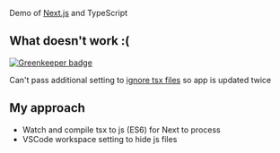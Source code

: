 Demo of [Next.js](https://github.com/zeit/next.js) and TypeScript

## What doesn't work :(

[![Greenkeeper badge](https://badges.greenkeeper.io/jagreehal/next-typescript.svg)](https://greenkeeper.io/)

Can't pass additional setting to [ignore tsx files](https://github.com/zeit/next.js/blob/master/server/hot-reloader.js#L138) so app is updated twice    

## My approach

* Watch and compile tsx to js (ES6) for Next to process
* VSCode workspace setting to hide js files

